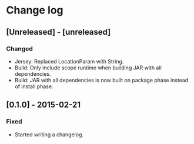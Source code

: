 # Change log

## [Unreleased] - [unreleased]
### Changed
- Jersey: Replaced LocationParam with String.
- Build: Only include scope runtime when building JAR with all dependencies.
- Build: JAR with all dependencies is now built on package phase instead of install phase.

## [0.1.0] - 2015-02-21
### Fixed
- Started writing a changelog.
